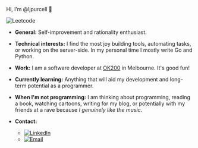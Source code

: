 Hi, I’m @ljpurcell 👋

![Leetcode](https://leetcode-badge-sage.vercel.app/badge/ljpurcell?theme=dark)

- __General:__ Self-improvement and rationality enthusiast. 

- __Technical interests:__ I find the most joy building tools, automating tasks, or working on the server-side. In my personal time I mostly write Go and Python. 

- __Work:__ I am a software developer at [OK200](https://ok200.net/) in Melbourne. It's good fun!

- __Currently learning:__ Anything that will aid my development and long-term potential as a programmer.

- __When I'm not programming:__ I am thinking about programming, reading a book, watching cartoons, writing for my blog, or potentially with my friends at a rave because _I genuinely like the music_.

- __Contact:__
  - [![LinkedIn](https://img.shields.io/badge/Linkedin-%230077B5.svg?logo=linkedin&logoColor=white)](https://www.linkedin.com/in/ljpurcell/)
  - [![Email](https://img.shields.io/badge/Gmail-D14836?logo=gmail&logoColor=white)](mailto:ljpurcell.dev@gmail.com)
